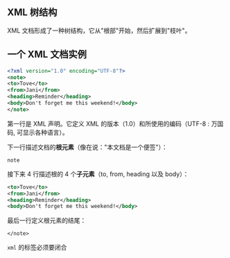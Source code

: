## XML 树结构

XML 文档形成了一种树结构，它从"根部"开始，然后扩展到"枝叶"。

## 一个 XML 文档实例

```xml
<?xml version="1.0" encoding="UTF-8"?>
<note>
<to>Tove</to>
<from>Jani</from>
<heading>Reminder</heading>
<body>Don't forget me this weekend!</body>
</note>
```

第一行是 XML 声明。它定义 XML 的版本（1.0）和所使用的编码（UTF-8 : 万国码, 可显示各种语言）。

下一行描述文档的**根元素**（像在说："本文档是一个便签"）：

`note`

接下来 4 行描述根的 4 个**子元素**（to, from, heading 以及 body）：

```xml
<to>Tove</to>
<from>Jani</from>
<heading>Reminder</heading>
<body>Don't forget me this weekend!</body>
```

最后一行定义根元素的结尾：

`</note>`



`xml` 的标签必须要闭合